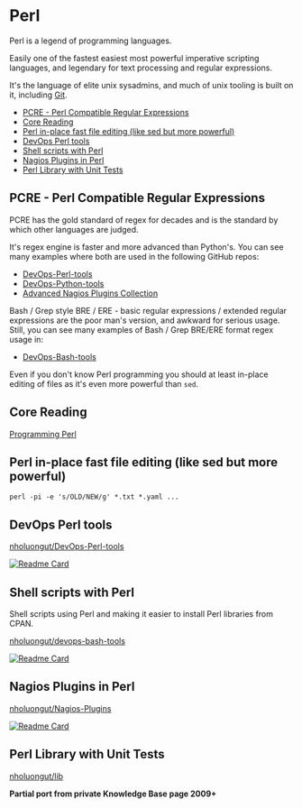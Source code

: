 # Perl

Perl is a legend of programming languages.

Easily one of the fastest easiest most powerful imperative scripting languages, and legendary
for text processing and regular expressions.

It's the language of elite unix sysadmins, and much of unix tooling is built on it, including [Git](git.md).

<!-- INDEX_START -->

- [PCRE - Perl Compatible Regular Expressions](#pcre---perl-compatible-regular-expressions)
- [Core Reading](#core-reading)
- [Perl in-place fast file editing (like sed but more powerful)](#perl-in-place-fast-file-editing-like-sed-but-more-powerful)
- [DevOps Perl tools](#devops-perl-tools)
- [Shell scripts with Perl](#shell-scripts-with-perl)
- [Nagios Plugins in Perl](#nagios-plugins-in-perl)
- [Perl Library with Unit Tests](#perl-library-with-unit-tests)

<!-- INDEX_END -->

## PCRE - Perl Compatible Regular Expressions

PCRE has the gold standard of regex for decades and is the standard by which other languages are judged.

It's regex engine is faster and more advanced than Python's. You can see many examples where both are used in the
following GitHub repos:

- [DevOps-Perl-tools](https://github.com/nholuongut/DevOps-Perl-tools)
- [DevOps-Python-tools](https://github.com/nholuongut/DevOps-Python-tools)
- [Advanced Nagios Plugins Collection](https://github.com/nholuongut/Nagios-Plugins)

Bash / Grep style BRE / ERE - basic regular expressions / extended regular expressions are the poor man's version, and
awkward for serious usage. Still, you can see many examples of Bash / Grep BRE/ERE format regex usage in:

- [DevOps-Bash-tools](https://github.com/nholuongut/devops-bash-tools)

Even if you don't know Perl programming you should at least in-place editing of files as it's even more powerful than `sed`.

## Core Reading

[Programming Perl](https://www.amazon.com/Programming-Perl-Unmatched-processing-scripting/dp/0596004923/)

## Perl in-place fast file editing (like sed but more powerful)

```shell
perl -pi -e 's/OLD/NEW/g' *.txt *.yaml ...
```

## DevOps Perl tools

[nholuongut/DevOps-Perl-tools](https://github.com/nholuongut/DevOps-Perl-tools)

[![Readme Card](https://github-readme-stats.vercel.app/api/pin/?username=nholuongut&repo=DevOps-Perl-tools&theme=ambient_gradient&description_lines_count=3)](https://github.com/nholuongut/DevOps-Perl-tools)

## Shell scripts with Perl

Shell scripts using Perl and making it easier to install Perl libraries from CPAN.

[nholuongut/devops-bash-tools](https://github.com/nholuongut/devops-bash-tools)

[![Readme Card](https://github-readme-stats.vercel.app/api/pin/?username=nholuongut&repo=DevOps-Bash-tools&theme=ambient_gradient&description_lines_count=3)](https://github.com/nholuongut/devops-bash-tools)

## Nagios Plugins in Perl

[nholuongut/Nagios-Plugins](https://github.com/nholuongut/Nagios-Plugins)

[![Readme Card](https://github-readme-stats.vercel.app/api/pin/?username=nholuongut&repo=Nagios-Plugins&theme=ambient_gradient&description_lines_count=3)](https://github.com/nholuongut/Nagios-Plugins)

## Perl Library with Unit Tests

[nholuongut/lib](https://github.com/nholuongut/lib)

**Partial port from private Knowledge Base page 2009+**
